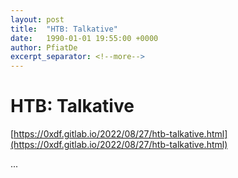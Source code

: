 ```yaml
---
layout: post
title:  "HTB: Talkative"
date:   1990-01-01 19:55:00 +0000
author: PfiatDe
excerpt_separator: <!--more-->
---
```


# HTB: Talkative

[https://0xdf.gitlab.io/2022/08/27/htb-talkative.html](https://0xdf.gitlab.io/2022/08/27/htb-talkative.html)

...
<!--more-->
